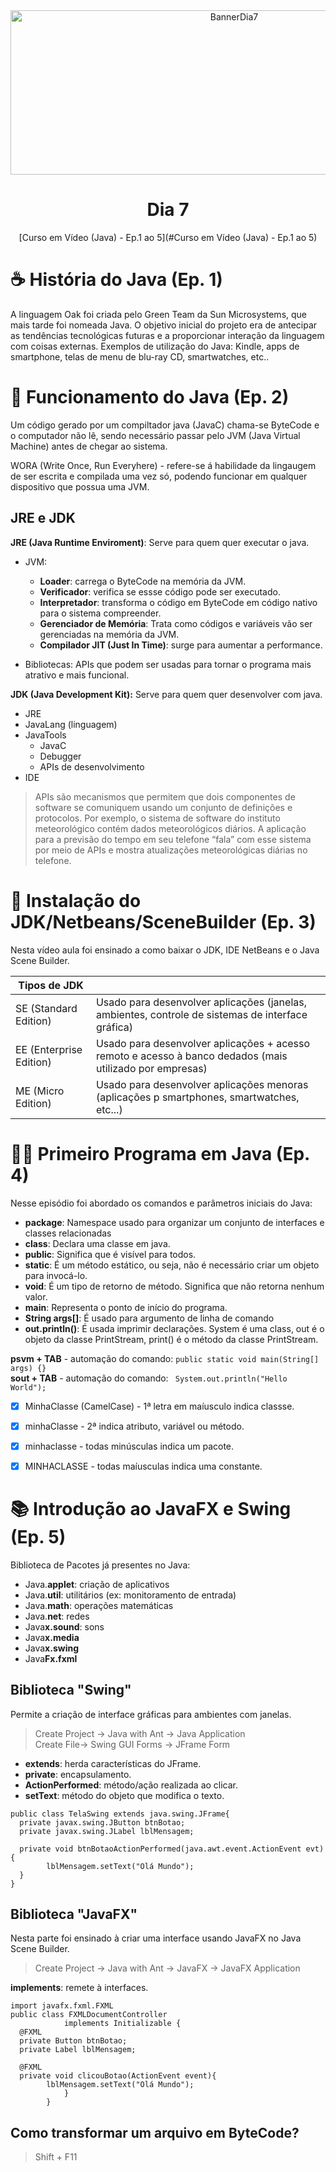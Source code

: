 <div align="center">
    <img src="Img/dia7.png" alt="BannerDia7" width="700px" height="263px">
    <h1> Dia 7 </h1>
    <p> [Curso em Vídeo (Java) - Ep.1 ao 5](#Curso em Vídeo (Java) - Ep.1 ao 5) </p>
</div>

# ☕ História do Java (Ep. 1)
A linguagem Oak foi criada pelo Green Team da Sun Microsystems, que mais tarde foi nomeada Java. O objetivo inicial do projeto era de antecipar as tendências tecnológicas futuras e a proporcionar interação da linguagem com coisas externas. Exemplos de utilização do Java: Kindle, apps de smartphone, telas de menu de blu-ray CD, smartwatches, etc..

# 🔧 Funcionamento do Java (Ep. 2)
Um código gerado por um compiltador java (JavaC) chama-se ByteCode e o computador não lê, sendo necessário passar pelo JVM (Java Virtual Machine) antes de chegar ao sistema.

WORA (Write Once, Run Everyhere) - refere-se á habilidade da lingaugem de ser escrita e compilada uma vez só, podendo funcionar em qualquer dispositivo que possua uma JVM.

## JRE e JDK
**JRE (Java Runtime Enviroment)**: Serve para quem quer executar o java.
- JVM:
  - **Loader**: carrega o ByteCode na memória da JVM.
  - **Verificador**: verifica se essse código pode ser executado.
  - **Interpretador**: transforma o código em ByteCode em código nativo para o sistema compreender.
  - **Gerenciador de Memória**: Trata como códigos e variáveis vão ser gerenciadas na memória da JVM.
  - **Compilador JIT (Just In Time)**: surge para aumentar a performance.

- Bibliotecas: APIs que podem ser usadas para tornar o programa mais atrativo e mais funcional.

**JDK (Java Development Kit):** Serve para quem quer desenvolver com java.
- JRE
- JavaLang (linguagem)
- JavaTools
  - JavaC
  - Debugger
  - APIs de desenvolvimento
- IDE

> APIs são mecanismos que permitem que dois componentes de software se comuniquem usando um conjunto de definições e protocolos. Por exemplo, o sistema de software do instituto meteorológico contém dados meteorológicos diários. A aplicação para a previsão do tempo em seu telefone “fala” com esse sistema por meio de APIs e mostra atualizações meteorológicas diárias no telefone.


# 🤖 Instalação do JDK/Netbeans/SceneBuilder (Ep. 3)
Nesta vídeo aula foi ensinado a como baixar o JDK, IDE NetBeans e o Java Scene Builder.

| Tipos  de JDK         |                                                                                                         | 
|-----------------------|---------------------------------------------------------------------------------------------------------|
|SE (Standard Edition)  | Usado para desenvolver aplicações (janelas, ambientes, controle de sistemas de interface gráfica)       |
|EE (Enterprise Edition)| Usado para desenvolver aplicações + acesso remoto e acesso à banco dedados (mais utilizado por empresas)|
|ME (Micro Edition)     | Usado para desenvolver aplicações menoras (aplicações p smartphones, smartwatches, etc...)              |

# 👨‍💻 Primeiro Programa em Java (Ep. 4)
Nesse episódio foi abordado os comandos e parâmetros iniciais do Java:
- **package**: Namespace usado para organizar um conjunto de interfaces e classes relacionadas
- **class**: Declara uma classe em java.
- **public**: Significa que é visível para todos.
- **static**: É  um método estático, ou seja, não é necessário criar um objeto para invocá-lo.
- **void**: É um tipo de retorno de método. Significa que não retorna nenhum valor.
- **main**: Representa o ponto de início do programa.
- **String args[]**: É usado para argumento de linha de comando
- **out.println()**: É usada imprimir declarações. System é uma class, out é o objeto da classe PrintStream, print() é o método da classe PrintStream.

**psvm + TAB** - automação do comando: ```public static void main(String[] args) {}```<br>
**sout + TAB** - automação do comando: ``` System.out.println("Hello World");```

- [x] MinhaClasse (CamelCase) - 1ª letra em maíusculo indica classse.<br>
- [x] minhaClasse - 2ª indica atributo, variável ou método.<br>
- [x] minhaclasse - todas minúsculas indica um pacote. <br>
- [x] MINHACLASSE - todas maíusculas indica uma constante. <br>


# 📚 Introdução ao JavaFX e Swing (Ep. 5)
Biblioteca de Pacotes já presentes no Java:
 - Java.**applet**: criação de aplicativos
 - Java.**util**: utilitários (ex: monitoramento de entrada)
 - Java.**math**: operações matemáticas
 - Java.**net**: redes
 - Java**x.sound**:  sons
 - Java**x.media**
 - Java**x.swing**
 - Java**Fx.fxml**

## Biblioteca "Swing"
Permite a criação de interface gráficas para ambientes com janelas.
> Create Project -> Java with Ant -> Java Application <br>
> Create File-> Swing GUI Forms -> JFrame Form

- **extends**: herda características do JFrame.<br>
- **private**: encapsulamento. <br>
- **ActionPerformed**: método/ação realizada ao clicar.<br>
- **setText**: método do objeto que modifica o texto.<br>

```
public class TelaSwing extends java.swing.JFrame{    
  private javax.swing.JButton btnBotao;     
  private javax.swing.JLabel lblMensagem;

  private void btnBotaoActionPerformed(java.awt.event.ActionEvent evt){   
        lblMensagem.setText("Olá Mundo");
  }
}
```

## Biblioteca "JavaFX"
Nesta parte foi ensinado à criar uma interface usando JavaFX no Java Scene Builder.
> Create Project -> Java with Ant -> JavaFX -> JavaFX Application

**implements**: remete à interfaces.<br>
```
import javafx.fxml.FXML
public class FXMLDocumentController
            implements Initializable {
  @FXML
  private Button btnBotao;
  private Label lblMensagem;

  @FXML
  private void clicouBotao(ActionEvent event){
        lblMensagem.setText("Olá Mundo");
            }
        }
```
## Como transformar um arquivo em ByteCode?
> Shift + F11
